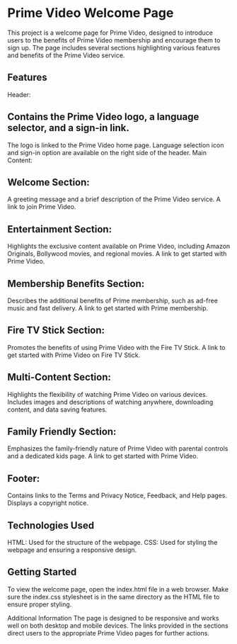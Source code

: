 # Prime Video Welcome Page
This project is a welcome page for Prime Video, designed to introduce users to the benefits of Prime Video membership and encourage them to sign up. The page includes several sections highlighting various features and benefits of the Prime Video service.

## Features
Header:

## Contains the Prime Video logo, a language selector, and a sign-in link.
The logo is linked to the Prime Video home page.
Language selection icon and sign-in option are available on the right side of the header.
Main Content:

## Welcome Section:

A greeting message and a brief description of the Prime Video service.
A link to join Prime Video.

## Entertainment Section:

Highlights the exclusive content available on Prime Video, including Amazon Originals, Bollywood movies, and regional movies.
A link to get started with Prime Video.

## Membership Benefits Section:

Describes the additional benefits of Prime membership, such as ad-free music and fast delivery.
A link to get started with Prime membership.

## Fire TV Stick Section:

Promotes the benefits of using Prime Video with the Fire TV Stick.
A link to get started with Prime Video on Fire TV Stick.

## Multi-Content Section:

Highlights the flexibility of watching Prime Video on various devices.
Includes images and descriptions of watching anywhere, downloading content, and data saving features.

## Family Friendly Section:

Emphasizes the family-friendly nature of Prime Video with parental controls and a dedicated kids page.
A link to get started with Prime Video.

## Footer:

Contains links to the Terms and Privacy Notice, Feedback, and Help pages.
Displays a copyright notice.

## Technologies Used
HTML: Used for the structure of the webpage.
CSS: Used for styling the webpage and ensuring a responsive design.

## Getting Started
To view the welcome page, open the index.html file in a web browser. Make sure the index.css stylesheet is in the same directory as the HTML file to ensure proper styling.

Additional Information
The page is designed to be responsive and works well on both desktop and mobile devices.
The links provided in the sections direct users to the appropriate Prime Video pages for further actions.
